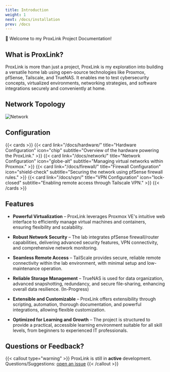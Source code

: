 ```yaml
---
title: Introduction
weight: 1
next: /docs/installation
prev: /docs
---
```


👋 Welcome to my ProxLink Project Documentation!

## What is ProxLink?

ProxLink is more than just a project, ProxLink is my exploration into building a versatile home lab using open-source technologies like Proxmox, pfSense, Tailscale, and TrueNAS. It enables me to test cybersecurity concepts, virtualized environments, networking strategies, and software integrations securely and conveniently at home.


## Network Topology
![Network](/images/ProxLink.png)

## Configuration
{{< cards >}}
  {{< card link="/docs/hardware/" title="Hardware Configuration" icon="chip" subtitle="Overview of the hardware powering the ProxLink." >}}
  {{< card link="/docs/network/" title="Network Configuration" icon="globe-alt" subtitle="Managing virtual networks within Proxmox." >}}
  {{< card link="/docs/firewall/" title="Firewall Configuration" icon="shield-check" subtitle="Securing the network using pfSense firewall rules." >}}
  {{< card link="/docs/vpn/" title="VPN Configuration" icon="lock-closed" subtitle="Enabling remote access through Tailscale VPN." >}}
{{< /cards >}}

## Features

- **Powerful Virtualization** – ProxLink leverages Proxmox VE's intuitive web interface to efficiently manage virtual machines and containers, ensuring flexibility and scalability.

- **Robust Network Security** – The lab integrates pfSense firewall/router capabilities, delivering advanced security features, VPN connectivity, and comprehensive network monitoring.

- **Seamless Remote Access** – TailScale provides secure, reliable remote connectivity within the lab environment, with minimal setup and low-maintenance operation.

- **Reliable Storage Management** – TrueNAS is used for data organization, advanced snapshotting, redundancy, and secure file-sharing, enhancing overall data resilience. (In-Progress)

- **Extensible and Customizable** – ProxLink offers extensibility through scripting, automation, thorough documentation, and powerful integrations, allowing flexible customization.

- **Optimized for Learning and Growth** – The project is structured to provide a practical, accessible learning environment suitable for all skill levels, from beginners to experienced IT professionals.

## Questions or Feedback?

{{< callout type="warning" >}}
  ProxLink is still in **active** development. Questions/Suggestions: [open an issue](https://github.com/heydc7/proxlink)
{{< /callout >}}